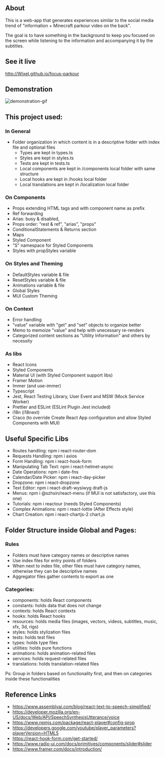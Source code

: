 ## About

This is a web-app that generates experiences similar to the social media trend of "information + Minecraft parkour video on the back".

The goal is to have something in the background to keep you focused on the screen while listening to the information and accompanying it by the subtitles.

## See it live

http://WixeI.github.io/focus-parkour

## Demonstration

![demonstration-gif](./demonstration.gif)

## This project used:

### In General

- Folder organization in which content is in a descriptive folder with index file and optional files
  - Types are kept in types.ts
  - Styles are kept in styles.ts
  - Tests are kept in tests.ts
  - Local components are kept in /components local folder with same structure
  - Local hooks are kept in /hooks local folder
  - Local translations are kept in /localization local folder

### On Components

- Props extending HTML tags and with component name as prefix
- Ref forwarding
- Arias: busy & disabled,
- Props order: "rest & ref", "arias", "props"
- ConditionalStatements & Returns section
- Maps
- Styled Component
- "S" namespace for Styled Components
- Styles with propStyles variable

### On Styles and Theming

- DefaultStyles variable & file
- ResetStyles variable & file
- Animations variable & file
- Global Styles
- MUI Custom Theming

### On Context

- Error handling
- "value" variable with "get" and "set" objects to organize better
- Memo to memoize "value" and help with unecessary re-renders
- Categorized content sections as "Utility Information" and others by necessity

### As libs

- React Icons
- Styled Components
- Material UI (with Styled Component support libs)
- Framer Motion
- Immer (and use-immer)
- Typescript
- Jest, React Testing Library, User Event and MSW (Mock Service Worker)
- Prettier and ESLint (ESLint Plugin Jest included)
- i18n (i18next)
- Craco (to override Create React App configuration and allow Styled Components with MUI)

## Useful Specific Libs

- Routes handling: npm i react-router-dom
- Requests Handling: npm i axios
- Form Handling: npm i react-hook-form
- Manipulating Tab Text: npm i react-helmet-async
- Date Operations: npm i date-fns
- Calendar/Date Picker: npm i react-day-picker
- Dropzone: npm i react-dropzone
- Text Editor: npm i react-draft-wysiwyg draft-js
- Menus: npm i @szhsin/react-menu (if MUI is not satisfactory, use this one)
- Tutorials: npm i reactour (needs Styled Components)
- Complex Animations: npm i react-lottie (After Effects style)
- Chart Creation: npm i react-chartjs-2 chart.js

## Folder Structure inside Global and Pages:

### Rules

- Folders must have category names or descriptive names
- Use index files for entry points of folders
- When next to index file, other files must have category names, otherwise they can be descriptive names
- Aggregator files gather contents to export as one

### Categories:

- components: holds React components
- constants: holds data that does not change
- contexts: holds React contexts
- hooks: holds React hooks
- resources: holds media files (images, vectors, videos, subtitles, music, sfx, 3d, rigs)
- styles: holds stylization files
- tests: holds test files
- types: holds type files
- utilities: holds pure functions
- animations: holds animation-related files
- services: holds request-related files
- translations: holds translation-related files

Ps: Group in folders based on functionality first, and then on categories inside these functionalities

## Reference Links

- https://www.assemblyai.com/blog/react-text-to-speech-simplified/
- https://developer.mozilla.org/en-US/docs/Web/API/SpeechSynthesisUtterance/voice
- https://www.npmjs.com/package/react-player#config-prop
- https://developers.google.com/youtube/player_parameters?playerVersion=HTML5
- https://react-hook-form.com/get-started/
- https://www.radix-ui.com/docs/primitives/components/slider#slider
- https://www.framer.com/docs/introduction/
